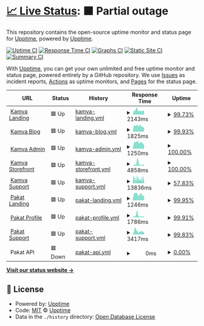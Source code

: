 # [📈 Live Status](https://upptime.github.io/upptime): <!--live status--> **🟧 Partial outage**

This repository contains the open-source uptime monitor and status page for [Upptime](https://upptime.js.org), powered by [Upptime](https://github.com/upptime/upptime).

[![Uptime CI](https://github.com/Kamva/products-uptime/workflows/Uptime%20CI/badge.svg)](https://github.com/Kamva/products-uptime/actions?query=workflow%3A%22Uptime+CI%22)
[![Response Time CI](https://github.com/Kamva/products-uptime/workflows/Response%20Time%20CI/badge.svg)](https://github.com/Kamva/products-uptime/actions?query=workflow%3A%22Response+Time+CI%22)
[![Graphs CI](https://github.com/Kamva/products-uptime/workflows/Graphs%20CI/badge.svg)](https://github.com/Kamva/products-uptime/actions?query=workflow%3A%22Graphs+CI%22)
[![Static Site CI](https://github.com/Kamva/products-uptime/workflows/Static%20Site%20CI/badge.svg)](https://github.com/Kamva/products-uptime/actions?query=workflow%3A%22Static+Site+CI%22)
[![Summary CI](https://github.com/Kamva/products-uptime/workflows/Summary%20CI/badge.svg)](https://github.com/Kamva/products-uptime/actions?query=workflow%3A%22Summary+CI%22)

With [Upptime](https://upptime.js.org), you can get your own unlimited and free uptime monitor and status page, powered entirely by a GitHub repository. We use [Issues](https://github.com/upptime/upptime/issues) as incident reports, [Actions](https://github.com/Kamva/products-uptime/actions) as uptime monitors, and [Pages](https://upptime.github.io/upptime) for the status page.

<!--start: status pages-->
<!-- This summary is generated by Upptime (https://github.com/upptime/upptime) -->
<!-- Do not edit this manually, your changes will be overwritten -->
<!-- prettier-ignore -->
| URL | Status | History | Response Time | Uptime |
| --- | ------ | ------- | ------------- | ------ |
| <img alt="" src="https://icons.duckduckgo.com/ip3/kamva.ir.ico" height="13"> [Kamva Landing](https://kamva.ir) | 🟩 Up | [kamva-landing.yml](https://github.com/Kamva/products-uptime/commits/HEAD/history/kamva-landing.yml) | <details><summary><img alt="Response time graph" src="./graphs/kamva-landing/response-time-week.png" height="20"> 2143ms</summary><br><a href="https://Kamva.github.io/products-uptime/history/kamva-landing"><img alt="Response time 2322" src="https://img.shields.io/endpoint?url=https%3A%2F%2Fraw.githubusercontent.com%2FKamva%2Fproducts-uptime%2FHEAD%2Fapi%2Fkamva-landing%2Fresponse-time.json"></a><br><a href="https://Kamva.github.io/products-uptime/history/kamva-landing"><img alt="24-hour response time 1958" src="https://img.shields.io/endpoint?url=https%3A%2F%2Fraw.githubusercontent.com%2FKamva%2Fproducts-uptime%2FHEAD%2Fapi%2Fkamva-landing%2Fresponse-time-day.json"></a><br><a href="https://Kamva.github.io/products-uptime/history/kamva-landing"><img alt="7-day response time 2143" src="https://img.shields.io/endpoint?url=https%3A%2F%2Fraw.githubusercontent.com%2FKamva%2Fproducts-uptime%2FHEAD%2Fapi%2Fkamva-landing%2Fresponse-time-week.json"></a><br><a href="https://Kamva.github.io/products-uptime/history/kamva-landing"><img alt="30-day response time 1967" src="https://img.shields.io/endpoint?url=https%3A%2F%2Fraw.githubusercontent.com%2FKamva%2Fproducts-uptime%2FHEAD%2Fapi%2Fkamva-landing%2Fresponse-time-month.json"></a><br><a href="https://Kamva.github.io/products-uptime/history/kamva-landing"><img alt="1-year response time 2322" src="https://img.shields.io/endpoint?url=https%3A%2F%2Fraw.githubusercontent.com%2FKamva%2Fproducts-uptime%2FHEAD%2Fapi%2Fkamva-landing%2Fresponse-time-year.json"></a></details> | <details><summary><a href="https://Kamva.github.io/products-uptime/history/kamva-landing">99.73%</a></summary><a href="https://Kamva.github.io/products-uptime/history/kamva-landing"><img alt="All-time uptime 99.53%" src="https://img.shields.io/endpoint?url=https%3A%2F%2Fraw.githubusercontent.com%2FKamva%2Fproducts-uptime%2FHEAD%2Fapi%2Fkamva-landing%2Fuptime.json"></a><br><a href="https://Kamva.github.io/products-uptime/history/kamva-landing"><img alt="24-hour uptime 99.50%" src="https://img.shields.io/endpoint?url=https%3A%2F%2Fraw.githubusercontent.com%2FKamva%2Fproducts-uptime%2FHEAD%2Fapi%2Fkamva-landing%2Fuptime-day.json"></a><br><a href="https://Kamva.github.io/products-uptime/history/kamva-landing"><img alt="7-day uptime 99.73%" src="https://img.shields.io/endpoint?url=https%3A%2F%2Fraw.githubusercontent.com%2FKamva%2Fproducts-uptime%2FHEAD%2Fapi%2Fkamva-landing%2Fuptime-week.json"></a><br><a href="https://Kamva.github.io/products-uptime/history/kamva-landing"><img alt="30-day uptime 99.69%" src="https://img.shields.io/endpoint?url=https%3A%2F%2Fraw.githubusercontent.com%2FKamva%2Fproducts-uptime%2FHEAD%2Fapi%2Fkamva-landing%2Fuptime-month.json"></a><br><a href="https://Kamva.github.io/products-uptime/history/kamva-landing"><img alt="1-year uptime 99.53%" src="https://img.shields.io/endpoint?url=https%3A%2F%2Fraw.githubusercontent.com%2FKamva%2Fproducts-uptime%2FHEAD%2Fapi%2Fkamva-landing%2Fuptime-year.json"></a></details>
| <img alt="" src="https://icons.duckduckgo.com/ip3/blog.kamva.ir.ico" height="13"> [Kamva Blog](https://blog.kamva.ir) | 🟩 Up | [kamva-blog.yml](https://github.com/Kamva/products-uptime/commits/HEAD/history/kamva-blog.yml) | <details><summary><img alt="Response time graph" src="./graphs/kamva-blog/response-time-week.png" height="20"> 1825ms</summary><br><a href="https://Kamva.github.io/products-uptime/history/kamva-blog"><img alt="Response time 2184" src="https://img.shields.io/endpoint?url=https%3A%2F%2Fraw.githubusercontent.com%2FKamva%2Fproducts-uptime%2FHEAD%2Fapi%2Fkamva-blog%2Fresponse-time.json"></a><br><a href="https://Kamva.github.io/products-uptime/history/kamva-blog"><img alt="24-hour response time 1188" src="https://img.shields.io/endpoint?url=https%3A%2F%2Fraw.githubusercontent.com%2FKamva%2Fproducts-uptime%2FHEAD%2Fapi%2Fkamva-blog%2Fresponse-time-day.json"></a><br><a href="https://Kamva.github.io/products-uptime/history/kamva-blog"><img alt="7-day response time 1825" src="https://img.shields.io/endpoint?url=https%3A%2F%2Fraw.githubusercontent.com%2FKamva%2Fproducts-uptime%2FHEAD%2Fapi%2Fkamva-blog%2Fresponse-time-week.json"></a><br><a href="https://Kamva.github.io/products-uptime/history/kamva-blog"><img alt="30-day response time 1990" src="https://img.shields.io/endpoint?url=https%3A%2F%2Fraw.githubusercontent.com%2FKamva%2Fproducts-uptime%2FHEAD%2Fapi%2Fkamva-blog%2Fresponse-time-month.json"></a><br><a href="https://Kamva.github.io/products-uptime/history/kamva-blog"><img alt="1-year response time 2184" src="https://img.shields.io/endpoint?url=https%3A%2F%2Fraw.githubusercontent.com%2FKamva%2Fproducts-uptime%2FHEAD%2Fapi%2Fkamva-blog%2Fresponse-time-year.json"></a></details> | <details><summary><a href="https://Kamva.github.io/products-uptime/history/kamva-blog">99.93%</a></summary><a href="https://Kamva.github.io/products-uptime/history/kamva-blog"><img alt="All-time uptime 99.74%" src="https://img.shields.io/endpoint?url=https%3A%2F%2Fraw.githubusercontent.com%2FKamva%2Fproducts-uptime%2FHEAD%2Fapi%2Fkamva-blog%2Fuptime.json"></a><br><a href="https://Kamva.github.io/products-uptime/history/kamva-blog"><img alt="24-hour uptime 100.00%" src="https://img.shields.io/endpoint?url=https%3A%2F%2Fraw.githubusercontent.com%2FKamva%2Fproducts-uptime%2FHEAD%2Fapi%2Fkamva-blog%2Fuptime-day.json"></a><br><a href="https://Kamva.github.io/products-uptime/history/kamva-blog"><img alt="7-day uptime 99.93%" src="https://img.shields.io/endpoint?url=https%3A%2F%2Fraw.githubusercontent.com%2FKamva%2Fproducts-uptime%2FHEAD%2Fapi%2Fkamva-blog%2Fuptime-week.json"></a><br><a href="https://Kamva.github.io/products-uptime/history/kamva-blog"><img alt="30-day uptime 99.80%" src="https://img.shields.io/endpoint?url=https%3A%2F%2Fraw.githubusercontent.com%2FKamva%2Fproducts-uptime%2FHEAD%2Fapi%2Fkamva-blog%2Fuptime-month.json"></a><br><a href="https://Kamva.github.io/products-uptime/history/kamva-blog"><img alt="1-year uptime 99.74%" src="https://img.shields.io/endpoint?url=https%3A%2F%2Fraw.githubusercontent.com%2FKamva%2Fproducts-uptime%2FHEAD%2Fapi%2Fkamva-blog%2Fuptime-year.json"></a></details>
| <img alt="" src="https://icons.duckduckgo.com/ip3/admin.kamva.ir.ico" height="13"> [Kamva Admin](https://admin.kamva.ir/login) | 🟩 Up | [kamva-admin.yml](https://github.com/Kamva/products-uptime/commits/HEAD/history/kamva-admin.yml) | <details><summary><img alt="Response time graph" src="./graphs/kamva-admin/response-time-week.png" height="20"> 1250ms</summary><br><a href="https://Kamva.github.io/products-uptime/history/kamva-admin"><img alt="Response time 1534" src="https://img.shields.io/endpoint?url=https%3A%2F%2Fraw.githubusercontent.com%2FKamva%2Fproducts-uptime%2FHEAD%2Fapi%2Fkamva-admin%2Fresponse-time.json"></a><br><a href="https://Kamva.github.io/products-uptime/history/kamva-admin"><img alt="24-hour response time 774" src="https://img.shields.io/endpoint?url=https%3A%2F%2Fraw.githubusercontent.com%2FKamva%2Fproducts-uptime%2FHEAD%2Fapi%2Fkamva-admin%2Fresponse-time-day.json"></a><br><a href="https://Kamva.github.io/products-uptime/history/kamva-admin"><img alt="7-day response time 1250" src="https://img.shields.io/endpoint?url=https%3A%2F%2Fraw.githubusercontent.com%2FKamva%2Fproducts-uptime%2FHEAD%2Fapi%2Fkamva-admin%2Fresponse-time-week.json"></a><br><a href="https://Kamva.github.io/products-uptime/history/kamva-admin"><img alt="30-day response time 1260" src="https://img.shields.io/endpoint?url=https%3A%2F%2Fraw.githubusercontent.com%2FKamva%2Fproducts-uptime%2FHEAD%2Fapi%2Fkamva-admin%2Fresponse-time-month.json"></a><br><a href="https://Kamva.github.io/products-uptime/history/kamva-admin"><img alt="1-year response time 1534" src="https://img.shields.io/endpoint?url=https%3A%2F%2Fraw.githubusercontent.com%2FKamva%2Fproducts-uptime%2FHEAD%2Fapi%2Fkamva-admin%2Fresponse-time-year.json"></a></details> | <details><summary><a href="https://Kamva.github.io/products-uptime/history/kamva-admin">100.00%</a></summary><a href="https://Kamva.github.io/products-uptime/history/kamva-admin"><img alt="All-time uptime 99.85%" src="https://img.shields.io/endpoint?url=https%3A%2F%2Fraw.githubusercontent.com%2FKamva%2Fproducts-uptime%2FHEAD%2Fapi%2Fkamva-admin%2Fuptime.json"></a><br><a href="https://Kamva.github.io/products-uptime/history/kamva-admin"><img alt="24-hour uptime 100.00%" src="https://img.shields.io/endpoint?url=https%3A%2F%2Fraw.githubusercontent.com%2FKamva%2Fproducts-uptime%2FHEAD%2Fapi%2Fkamva-admin%2Fuptime-day.json"></a><br><a href="https://Kamva.github.io/products-uptime/history/kamva-admin"><img alt="7-day uptime 100.00%" src="https://img.shields.io/endpoint?url=https%3A%2F%2Fraw.githubusercontent.com%2FKamva%2Fproducts-uptime%2FHEAD%2Fapi%2Fkamva-admin%2Fuptime-week.json"></a><br><a href="https://Kamva.github.io/products-uptime/history/kamva-admin"><img alt="30-day uptime 99.86%" src="https://img.shields.io/endpoint?url=https%3A%2F%2Fraw.githubusercontent.com%2FKamva%2Fproducts-uptime%2FHEAD%2Fapi%2Fkamva-admin%2Fuptime-month.json"></a><br><a href="https://Kamva.github.io/products-uptime/history/kamva-admin"><img alt="1-year uptime 99.85%" src="https://img.shields.io/endpoint?url=https%3A%2F%2Fraw.githubusercontent.com%2FKamva%2Fproducts-uptime%2FHEAD%2Fapi%2Fkamva-admin%2Fuptime-year.json"></a></details>
| <img alt="" src="https://icons.duckduckgo.com/ip3/kawaiishop.ir.ico" height="13"> [Kamva Storefront](https://kawaiishop.ir) | 🟩 Up | [kamva-storefront.yml](https://github.com/Kamva/products-uptime/commits/HEAD/history/kamva-storefront.yml) | <details><summary><img alt="Response time graph" src="./graphs/kamva-storefront/response-time-week.png" height="20"> 4858ms</summary><br><a href="https://Kamva.github.io/products-uptime/history/kamva-storefront"><img alt="Response time 2954" src="https://img.shields.io/endpoint?url=https%3A%2F%2Fraw.githubusercontent.com%2FKamva%2Fproducts-uptime%2FHEAD%2Fapi%2Fkamva-storefront%2Fresponse-time.json"></a><br><a href="https://Kamva.github.io/products-uptime/history/kamva-storefront"><img alt="24-hour response time 3904" src="https://img.shields.io/endpoint?url=https%3A%2F%2Fraw.githubusercontent.com%2FKamva%2Fproducts-uptime%2FHEAD%2Fapi%2Fkamva-storefront%2Fresponse-time-day.json"></a><br><a href="https://Kamva.github.io/products-uptime/history/kamva-storefront"><img alt="7-day response time 4858" src="https://img.shields.io/endpoint?url=https%3A%2F%2Fraw.githubusercontent.com%2FKamva%2Fproducts-uptime%2FHEAD%2Fapi%2Fkamva-storefront%2Fresponse-time-week.json"></a><br><a href="https://Kamva.github.io/products-uptime/history/kamva-storefront"><img alt="30-day response time 3081" src="https://img.shields.io/endpoint?url=https%3A%2F%2Fraw.githubusercontent.com%2FKamva%2Fproducts-uptime%2FHEAD%2Fapi%2Fkamva-storefront%2Fresponse-time-month.json"></a><br><a href="https://Kamva.github.io/products-uptime/history/kamva-storefront"><img alt="1-year response time 2954" src="https://img.shields.io/endpoint?url=https%3A%2F%2Fraw.githubusercontent.com%2FKamva%2Fproducts-uptime%2FHEAD%2Fapi%2Fkamva-storefront%2Fresponse-time-year.json"></a></details> | <details><summary><a href="https://Kamva.github.io/products-uptime/history/kamva-storefront">100.00%</a></summary><a href="https://Kamva.github.io/products-uptime/history/kamva-storefront"><img alt="All-time uptime 99.84%" src="https://img.shields.io/endpoint?url=https%3A%2F%2Fraw.githubusercontent.com%2FKamva%2Fproducts-uptime%2FHEAD%2Fapi%2Fkamva-storefront%2Fuptime.json"></a><br><a href="https://Kamva.github.io/products-uptime/history/kamva-storefront"><img alt="24-hour uptime 100.00%" src="https://img.shields.io/endpoint?url=https%3A%2F%2Fraw.githubusercontent.com%2FKamva%2Fproducts-uptime%2FHEAD%2Fapi%2Fkamva-storefront%2Fuptime-day.json"></a><br><a href="https://Kamva.github.io/products-uptime/history/kamva-storefront"><img alt="7-day uptime 100.00%" src="https://img.shields.io/endpoint?url=https%3A%2F%2Fraw.githubusercontent.com%2FKamva%2Fproducts-uptime%2FHEAD%2Fapi%2Fkamva-storefront%2Fuptime-week.json"></a><br><a href="https://Kamva.github.io/products-uptime/history/kamva-storefront"><img alt="30-day uptime 99.91%" src="https://img.shields.io/endpoint?url=https%3A%2F%2Fraw.githubusercontent.com%2FKamva%2Fproducts-uptime%2FHEAD%2Fapi%2Fkamva-storefront%2Fuptime-month.json"></a><br><a href="https://Kamva.github.io/products-uptime/history/kamva-storefront"><img alt="1-year uptime 99.84%" src="https://img.shields.io/endpoint?url=https%3A%2F%2Fraw.githubusercontent.com%2FKamva%2Fproducts-uptime%2FHEAD%2Fapi%2Fkamva-storefront%2Fuptime-year.json"></a></details>
| <img alt="" src="https://icons.duckduckgo.com/ip3/support.kamva.ir.ico" height="13"> [Kamva Support](https://support.kamva.ir) | 🟩 Up | [kamva-support.yml](https://github.com/Kamva/products-uptime/commits/HEAD/history/kamva-support.yml) | <details><summary><img alt="Response time graph" src="./graphs/kamva-support/response-time-week.png" height="20"> 13836ms</summary><br><a href="https://Kamva.github.io/products-uptime/history/kamva-support"><img alt="Response time 12045" src="https://img.shields.io/endpoint?url=https%3A%2F%2Fraw.githubusercontent.com%2FKamva%2Fproducts-uptime%2FHEAD%2Fapi%2Fkamva-support%2Fresponse-time.json"></a><br><a href="https://Kamva.github.io/products-uptime/history/kamva-support"><img alt="24-hour response time 14162" src="https://img.shields.io/endpoint?url=https%3A%2F%2Fraw.githubusercontent.com%2FKamva%2Fproducts-uptime%2FHEAD%2Fapi%2Fkamva-support%2Fresponse-time-day.json"></a><br><a href="https://Kamva.github.io/products-uptime/history/kamva-support"><img alt="7-day response time 13836" src="https://img.shields.io/endpoint?url=https%3A%2F%2Fraw.githubusercontent.com%2FKamva%2Fproducts-uptime%2FHEAD%2Fapi%2Fkamva-support%2Fresponse-time-week.json"></a><br><a href="https://Kamva.github.io/products-uptime/history/kamva-support"><img alt="30-day response time 13320" src="https://img.shields.io/endpoint?url=https%3A%2F%2Fraw.githubusercontent.com%2FKamva%2Fproducts-uptime%2FHEAD%2Fapi%2Fkamva-support%2Fresponse-time-month.json"></a><br><a href="https://Kamva.github.io/products-uptime/history/kamva-support"><img alt="1-year response time 12045" src="https://img.shields.io/endpoint?url=https%3A%2F%2Fraw.githubusercontent.com%2FKamva%2Fproducts-uptime%2FHEAD%2Fapi%2Fkamva-support%2Fresponse-time-year.json"></a></details> | <details><summary><a href="https://Kamva.github.io/products-uptime/history/kamva-support">57.83%</a></summary><a href="https://Kamva.github.io/products-uptime/history/kamva-support"><img alt="All-time uptime 93.00%" src="https://img.shields.io/endpoint?url=https%3A%2F%2Fraw.githubusercontent.com%2FKamva%2Fproducts-uptime%2FHEAD%2Fapi%2Fkamva-support%2Fuptime.json"></a><br><a href="https://Kamva.github.io/products-uptime/history/kamva-support"><img alt="24-hour uptime 64.34%" src="https://img.shields.io/endpoint?url=https%3A%2F%2Fraw.githubusercontent.com%2FKamva%2Fproducts-uptime%2FHEAD%2Fapi%2Fkamva-support%2Fuptime-day.json"></a><br><a href="https://Kamva.github.io/products-uptime/history/kamva-support"><img alt="7-day uptime 57.83%" src="https://img.shields.io/endpoint?url=https%3A%2F%2Fraw.githubusercontent.com%2FKamva%2Fproducts-uptime%2FHEAD%2Fapi%2Fkamva-support%2Fuptime-week.json"></a><br><a href="https://Kamva.github.io/products-uptime/history/kamva-support"><img alt="30-day uptime 82.32%" src="https://img.shields.io/endpoint?url=https%3A%2F%2Fraw.githubusercontent.com%2FKamva%2Fproducts-uptime%2FHEAD%2Fapi%2Fkamva-support%2Fuptime-month.json"></a><br><a href="https://Kamva.github.io/products-uptime/history/kamva-support"><img alt="1-year uptime 93.00%" src="https://img.shields.io/endpoint?url=https%3A%2F%2Fraw.githubusercontent.com%2FKamva%2Fproducts-uptime%2FHEAD%2Fapi%2Fkamva-support%2Fuptime-year.json"></a></details>
| <img alt="" src="https://icons.duckduckgo.com/ip3/pakat.net.ico" height="13"> [Pakat Landing](https://pakat.net) | 🟩 Up | [pakat-landing.yml](https://github.com/Kamva/products-uptime/commits/HEAD/history/pakat-landing.yml) | <details><summary><img alt="Response time graph" src="./graphs/pakat-landing/response-time-week.png" height="20"> 1246ms</summary><br><a href="https://Kamva.github.io/products-uptime/history/pakat-landing"><img alt="Response time 1986" src="https://img.shields.io/endpoint?url=https%3A%2F%2Fraw.githubusercontent.com%2FKamva%2Fproducts-uptime%2FHEAD%2Fapi%2Fpakat-landing%2Fresponse-time.json"></a><br><a href="https://Kamva.github.io/products-uptime/history/pakat-landing"><img alt="24-hour response time 1010" src="https://img.shields.io/endpoint?url=https%3A%2F%2Fraw.githubusercontent.com%2FKamva%2Fproducts-uptime%2FHEAD%2Fapi%2Fpakat-landing%2Fresponse-time-day.json"></a><br><a href="https://Kamva.github.io/products-uptime/history/pakat-landing"><img alt="7-day response time 1246" src="https://img.shields.io/endpoint?url=https%3A%2F%2Fraw.githubusercontent.com%2FKamva%2Fproducts-uptime%2FHEAD%2Fapi%2Fpakat-landing%2Fresponse-time-week.json"></a><br><a href="https://Kamva.github.io/products-uptime/history/pakat-landing"><img alt="30-day response time 1593" src="https://img.shields.io/endpoint?url=https%3A%2F%2Fraw.githubusercontent.com%2FKamva%2Fproducts-uptime%2FHEAD%2Fapi%2Fpakat-landing%2Fresponse-time-month.json"></a><br><a href="https://Kamva.github.io/products-uptime/history/pakat-landing"><img alt="1-year response time 1986" src="https://img.shields.io/endpoint?url=https%3A%2F%2Fraw.githubusercontent.com%2FKamva%2Fproducts-uptime%2FHEAD%2Fapi%2Fpakat-landing%2Fresponse-time-year.json"></a></details> | <details><summary><a href="https://Kamva.github.io/products-uptime/history/pakat-landing">99.95%</a></summary><a href="https://Kamva.github.io/products-uptime/history/pakat-landing"><img alt="All-time uptime 95.02%" src="https://img.shields.io/endpoint?url=https%3A%2F%2Fraw.githubusercontent.com%2FKamva%2Fproducts-uptime%2FHEAD%2Fapi%2Fpakat-landing%2Fuptime.json"></a><br><a href="https://Kamva.github.io/products-uptime/history/pakat-landing"><img alt="24-hour uptime 100.00%" src="https://img.shields.io/endpoint?url=https%3A%2F%2Fraw.githubusercontent.com%2FKamva%2Fproducts-uptime%2FHEAD%2Fapi%2Fpakat-landing%2Fuptime-day.json"></a><br><a href="https://Kamva.github.io/products-uptime/history/pakat-landing"><img alt="7-day uptime 99.95%" src="https://img.shields.io/endpoint?url=https%3A%2F%2Fraw.githubusercontent.com%2FKamva%2Fproducts-uptime%2FHEAD%2Fapi%2Fpakat-landing%2Fuptime-week.json"></a><br><a href="https://Kamva.github.io/products-uptime/history/pakat-landing"><img alt="30-day uptime 99.79%" src="https://img.shields.io/endpoint?url=https%3A%2F%2Fraw.githubusercontent.com%2FKamva%2Fproducts-uptime%2FHEAD%2Fapi%2Fpakat-landing%2Fuptime-month.json"></a><br><a href="https://Kamva.github.io/products-uptime/history/pakat-landing"><img alt="1-year uptime 95.02%" src="https://img.shields.io/endpoint?url=https%3A%2F%2Fraw.githubusercontent.com%2FKamva%2Fproducts-uptime%2FHEAD%2Fapi%2Fpakat-landing%2Fuptime-year.json"></a></details>
| <img alt="" src="https://icons.duckduckgo.com/ip3/profile.pakat.net.ico" height="13"> [Pakat Profile](https://profile.pakat.net) | 🟩 Up | [pakat-profile.yml](https://github.com/Kamva/products-uptime/commits/HEAD/history/pakat-profile.yml) | <details><summary><img alt="Response time graph" src="./graphs/pakat-profile/response-time-week.png" height="20"> 1786ms</summary><br><a href="https://Kamva.github.io/products-uptime/history/pakat-profile"><img alt="Response time 1520" src="https://img.shields.io/endpoint?url=https%3A%2F%2Fraw.githubusercontent.com%2FKamva%2Fproducts-uptime%2FHEAD%2Fapi%2Fpakat-profile%2Fresponse-time.json"></a><br><a href="https://Kamva.github.io/products-uptime/history/pakat-profile"><img alt="24-hour response time 771" src="https://img.shields.io/endpoint?url=https%3A%2F%2Fraw.githubusercontent.com%2FKamva%2Fproducts-uptime%2FHEAD%2Fapi%2Fpakat-profile%2Fresponse-time-day.json"></a><br><a href="https://Kamva.github.io/products-uptime/history/pakat-profile"><img alt="7-day response time 1786" src="https://img.shields.io/endpoint?url=https%3A%2F%2Fraw.githubusercontent.com%2FKamva%2Fproducts-uptime%2FHEAD%2Fapi%2Fpakat-profile%2Fresponse-time-week.json"></a><br><a href="https://Kamva.github.io/products-uptime/history/pakat-profile"><img alt="30-day response time 1233" src="https://img.shields.io/endpoint?url=https%3A%2F%2Fraw.githubusercontent.com%2FKamva%2Fproducts-uptime%2FHEAD%2Fapi%2Fpakat-profile%2Fresponse-time-month.json"></a><br><a href="https://Kamva.github.io/products-uptime/history/pakat-profile"><img alt="1-year response time 1520" src="https://img.shields.io/endpoint?url=https%3A%2F%2Fraw.githubusercontent.com%2FKamva%2Fproducts-uptime%2FHEAD%2Fapi%2Fpakat-profile%2Fresponse-time-year.json"></a></details> | <details><summary><a href="https://Kamva.github.io/products-uptime/history/pakat-profile">99.91%</a></summary><a href="https://Kamva.github.io/products-uptime/history/pakat-profile"><img alt="All-time uptime 99.71%" src="https://img.shields.io/endpoint?url=https%3A%2F%2Fraw.githubusercontent.com%2FKamva%2Fproducts-uptime%2FHEAD%2Fapi%2Fpakat-profile%2Fuptime.json"></a><br><a href="https://Kamva.github.io/products-uptime/history/pakat-profile"><img alt="24-hour uptime 100.00%" src="https://img.shields.io/endpoint?url=https%3A%2F%2Fraw.githubusercontent.com%2FKamva%2Fproducts-uptime%2FHEAD%2Fapi%2Fpakat-profile%2Fuptime-day.json"></a><br><a href="https://Kamva.github.io/products-uptime/history/pakat-profile"><img alt="7-day uptime 99.91%" src="https://img.shields.io/endpoint?url=https%3A%2F%2Fraw.githubusercontent.com%2FKamva%2Fproducts-uptime%2FHEAD%2Fapi%2Fpakat-profile%2Fuptime-week.json"></a><br><a href="https://Kamva.github.io/products-uptime/history/pakat-profile"><img alt="30-day uptime 99.85%" src="https://img.shields.io/endpoint?url=https%3A%2F%2Fraw.githubusercontent.com%2FKamva%2Fproducts-uptime%2FHEAD%2Fapi%2Fpakat-profile%2Fuptime-month.json"></a><br><a href="https://Kamva.github.io/products-uptime/history/pakat-profile"><img alt="1-year uptime 99.71%" src="https://img.shields.io/endpoint?url=https%3A%2F%2Fraw.githubusercontent.com%2FKamva%2Fproducts-uptime%2FHEAD%2Fapi%2Fpakat-profile%2Fuptime-year.json"></a></details>
| <img alt="" src="https://icons.duckduckgo.com/ip3/help.pakat.net.ico" height="13"> [Pakat Support](https://help.pakat.net) | 🟩 Up | [pakat-support.yml](https://github.com/Kamva/products-uptime/commits/HEAD/history/pakat-support.yml) | <details><summary><img alt="Response time graph" src="./graphs/pakat-support/response-time-week.png" height="20"> 3417ms</summary><br><a href="https://Kamva.github.io/products-uptime/history/pakat-support"><img alt="Response time 4531" src="https://img.shields.io/endpoint?url=https%3A%2F%2Fraw.githubusercontent.com%2FKamva%2Fproducts-uptime%2FHEAD%2Fapi%2Fpakat-support%2Fresponse-time.json"></a><br><a href="https://Kamva.github.io/products-uptime/history/pakat-support"><img alt="24-hour response time 2356" src="https://img.shields.io/endpoint?url=https%3A%2F%2Fraw.githubusercontent.com%2FKamva%2Fproducts-uptime%2FHEAD%2Fapi%2Fpakat-support%2Fresponse-time-day.json"></a><br><a href="https://Kamva.github.io/products-uptime/history/pakat-support"><img alt="7-day response time 3417" src="https://img.shields.io/endpoint?url=https%3A%2F%2Fraw.githubusercontent.com%2FKamva%2Fproducts-uptime%2FHEAD%2Fapi%2Fpakat-support%2Fresponse-time-week.json"></a><br><a href="https://Kamva.github.io/products-uptime/history/pakat-support"><img alt="30-day response time 3540" src="https://img.shields.io/endpoint?url=https%3A%2F%2Fraw.githubusercontent.com%2FKamva%2Fproducts-uptime%2FHEAD%2Fapi%2Fpakat-support%2Fresponse-time-month.json"></a><br><a href="https://Kamva.github.io/products-uptime/history/pakat-support"><img alt="1-year response time 4531" src="https://img.shields.io/endpoint?url=https%3A%2F%2Fraw.githubusercontent.com%2FKamva%2Fproducts-uptime%2FHEAD%2Fapi%2Fpakat-support%2Fresponse-time-year.json"></a></details> | <details><summary><a href="https://Kamva.github.io/products-uptime/history/pakat-support">99.83%</a></summary><a href="https://Kamva.github.io/products-uptime/history/pakat-support"><img alt="All-time uptime 99.33%" src="https://img.shields.io/endpoint?url=https%3A%2F%2Fraw.githubusercontent.com%2FKamva%2Fproducts-uptime%2FHEAD%2Fapi%2Fpakat-support%2Fuptime.json"></a><br><a href="https://Kamva.github.io/products-uptime/history/pakat-support"><img alt="24-hour uptime 100.00%" src="https://img.shields.io/endpoint?url=https%3A%2F%2Fraw.githubusercontent.com%2FKamva%2Fproducts-uptime%2FHEAD%2Fapi%2Fpakat-support%2Fuptime-day.json"></a><br><a href="https://Kamva.github.io/products-uptime/history/pakat-support"><img alt="7-day uptime 99.83%" src="https://img.shields.io/endpoint?url=https%3A%2F%2Fraw.githubusercontent.com%2FKamva%2Fproducts-uptime%2FHEAD%2Fapi%2Fpakat-support%2Fuptime-week.json"></a><br><a href="https://Kamva.github.io/products-uptime/history/pakat-support"><img alt="30-day uptime 99.65%" src="https://img.shields.io/endpoint?url=https%3A%2F%2Fraw.githubusercontent.com%2FKamva%2Fproducts-uptime%2FHEAD%2Fapi%2Fpakat-support%2Fuptime-month.json"></a><br><a href="https://Kamva.github.io/products-uptime/history/pakat-support"><img alt="1-year uptime 99.33%" src="https://img.shields.io/endpoint?url=https%3A%2F%2Fraw.githubusercontent.com%2FKamva%2Fproducts-uptime%2FHEAD%2Fapi%2Fpakat-support%2Fuptime-year.json"></a></details>
| <img alt="" src="https://icons.duckduckgo.com/ip3/null.ico" height="13"> Pakat API | 🟥 Down | [pakat-api.yml](https://github.com/Kamva/products-uptime/commits/HEAD/history/pakat-api.yml) | <details><summary><img alt="Response time graph" src="./graphs/pakat-api/response-time-week.png" height="20"> 0ms</summary><br><a href="https://Kamva.github.io/products-uptime/history/pakat-api"><img alt="Response time 1472" src="https://img.shields.io/endpoint?url=https%3A%2F%2Fraw.githubusercontent.com%2FKamva%2Fproducts-uptime%2FHEAD%2Fapi%2Fpakat-api%2Fresponse-time.json"></a><br><a href="https://Kamva.github.io/products-uptime/history/pakat-api"><img alt="24-hour response time 0" src="https://img.shields.io/endpoint?url=https%3A%2F%2Fraw.githubusercontent.com%2FKamva%2Fproducts-uptime%2FHEAD%2Fapi%2Fpakat-api%2Fresponse-time-day.json"></a><br><a href="https://Kamva.github.io/products-uptime/history/pakat-api"><img alt="7-day response time 0" src="https://img.shields.io/endpoint?url=https%3A%2F%2Fraw.githubusercontent.com%2FKamva%2Fproducts-uptime%2FHEAD%2Fapi%2Fpakat-api%2Fresponse-time-week.json"></a><br><a href="https://Kamva.github.io/products-uptime/history/pakat-api"><img alt="30-day response time 0" src="https://img.shields.io/endpoint?url=https%3A%2F%2Fraw.githubusercontent.com%2FKamva%2Fproducts-uptime%2FHEAD%2Fapi%2Fpakat-api%2Fresponse-time-month.json"></a><br><a href="https://Kamva.github.io/products-uptime/history/pakat-api"><img alt="1-year response time 1472" src="https://img.shields.io/endpoint?url=https%3A%2F%2Fraw.githubusercontent.com%2FKamva%2Fproducts-uptime%2FHEAD%2Fapi%2Fpakat-api%2Fresponse-time-year.json"></a></details> | <details><summary><a href="https://Kamva.github.io/products-uptime/history/pakat-api">0.00%</a></summary><a href="https://Kamva.github.io/products-uptime/history/pakat-api"><img alt="All-time uptime 0.00%" src="https://img.shields.io/endpoint?url=https%3A%2F%2Fraw.githubusercontent.com%2FKamva%2Fproducts-uptime%2FHEAD%2Fapi%2Fpakat-api%2Fuptime.json"></a><br><a href="https://Kamva.github.io/products-uptime/history/pakat-api"><img alt="24-hour uptime 0.00%" src="https://img.shields.io/endpoint?url=https%3A%2F%2Fraw.githubusercontent.com%2FKamva%2Fproducts-uptime%2FHEAD%2Fapi%2Fpakat-api%2Fuptime-day.json"></a><br><a href="https://Kamva.github.io/products-uptime/history/pakat-api"><img alt="7-day uptime 0.00%" src="https://img.shields.io/endpoint?url=https%3A%2F%2Fraw.githubusercontent.com%2FKamva%2Fproducts-uptime%2FHEAD%2Fapi%2Fpakat-api%2Fuptime-week.json"></a><br><a href="https://Kamva.github.io/products-uptime/history/pakat-api"><img alt="30-day uptime 1.38%" src="https://img.shields.io/endpoint?url=https%3A%2F%2Fraw.githubusercontent.com%2FKamva%2Fproducts-uptime%2FHEAD%2Fapi%2Fpakat-api%2Fuptime-month.json"></a><br><a href="https://Kamva.github.io/products-uptime/history/pakat-api"><img alt="1-year uptime 0.00%" src="https://img.shields.io/endpoint?url=https%3A%2F%2Fraw.githubusercontent.com%2FKamva%2Fproducts-uptime%2FHEAD%2Fapi%2Fpakat-api%2Fuptime-year.json"></a></details>

<!--end: status pages-->

[**Visit our status website →**](https://upptime.github.io/upptime)

## 📄 License

- Powered by: [Upptime](https://github.com/upptime/upptime)
- Code: [MIT](./LICENSE) © [Upptime](https://upptime.js.org)
- Data in the `./history` directory: [Open Database License](https://opendatacommons.org/licenses/odbl/1-0/)
